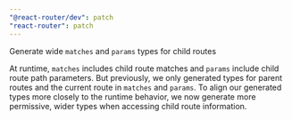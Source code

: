 ```yaml
---
"@react-router/dev": patch
"react-router": patch
---
```


Generate wide `matches` and `params` types for child routes

At runtime, `matches` includes child route matches and `params` include child route path parameters.
But previously, we only generated types for parent routes and the current route in `matches` and `params`.
To align our generated types more closely to the runtime behavior, we now generate more permissive, wider types when accessing child route information.
